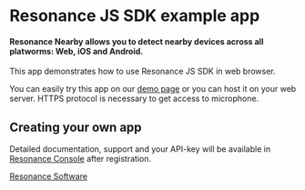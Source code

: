 # Resonance JS SDK example app
#### Resonance Nearby allows you to detect nearby devices across all platworms: Web, iOS and Android.

This app demonstrates how to use Resonance JS SDK in web browser.

You can easily try this app on our [demo page](https://cdn.getresonance.net/examples/web/index.html)
or you can host it on your web server. HTTPS protocol is necessary to get access to microphone.

## Creating your own app
Detailed documentation, support and your API-key will be available in [Resonance Console](https://console.getresonance.net) after registration.

[Resonance Software](http://www.getresonance.net/)
